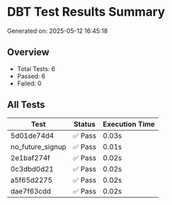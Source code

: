 # DBT Test Results Summary

Generated on: 2025-05-12 16:45:18

## Overview
- Total Tests: 6
- Passed: 6
- Failed: 0

## All Tests

| Test | Status | Execution Time |
|------|--------|---------------|
| 5d01de74d4 | ✅ Pass | 0.03s |
| no_future_signup | ✅ Pass | 0.01s |
| 2e1baf274f | ✅ Pass | 0.02s |
| 0c3dbd0d21 | ✅ Pass | 0.02s |
| a5f65d2275 | ✅ Pass | 0.02s |
| dae7f63cdd | ✅ Pass | 0.02s |
